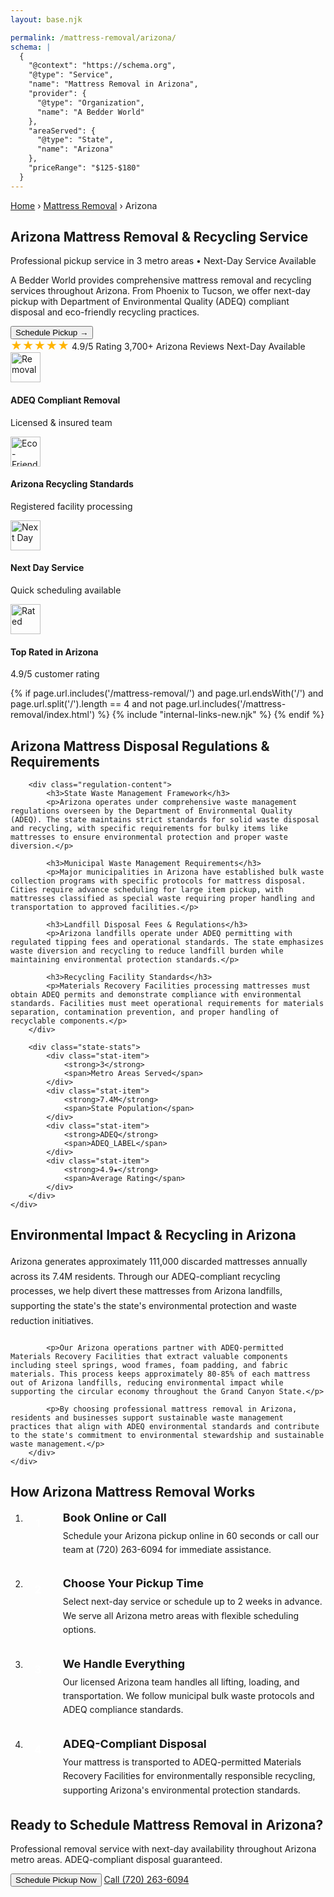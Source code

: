 ```yaml
---
layout: base.njk

permalink: /mattress-removal/arizona/
schema: |
  {
    "@context": "https://schema.org",
    "@type": "Service",
    "name": "Mattress Removal in Arizona",
    "provider": {
      "@type": "Organization", 
      "name": "A Bedder World"
    },
    "areaServed": {
      "@type": "State",
      "name": "Arizona"
    },
    "priceRange": "$125-$180"
  }
---
```


<!-- Breadcrumbs -->
<div class="breadcrumbs">
    <div class="container">
        <a href="/">Home</a>
        <span>›</span>
        <a href="/mattress-removal/">Mattress Removal</a>
        <span>›</span>
        <span>Arizona</span>
    </div>
</div>

<!-- Hero Section -->
<section class="hero hero-with-image" style="background-image: url('/images/lifestyle/mattress-removal-4.png')">
    <div class="container">
        <div class="hero-content">
            <h1 class="hero-title">Arizona Mattress Removal & Recycling Service</h1>
            <p class="hero-subtitle">Professional pickup service in 3 metro areas • Next-Day Service Available</p>
            <p class="hero-description">
                A Bedder World provides comprehensive mattress removal and recycling services throughout Arizona. 
                From Phoenix to Tucson, we offer next-day pickup with Department of Environmental Quality 
                (ADEQ) compliant disposal and eco-friendly recycling practices.
            </p>
            <div class="hero-actions">
                <button type="button" class="btn btn-primary btn-xl zenbooker-inline-button" onclick="Zenbooker.showPopupWidget('https://widget.zenbooker.com/book/1607719749466x229623059118359230?embed=true');return false;">
                    Schedule Pickup →
                </button>
            </div>
            <div class="hero-trust">
                <span class="trust-item">
                    <span style="color: #ffb400; font-size: 18px;">★★★★★</span> 4.9/5 Rating
                </span>
                <span class="trust-item">
                    3,700+ Arizona Reviews
                </span>
                <span class="trust-item">
                    Next-Day Available
                </span>
            </div>
        </div>
    </div>
</section>

<!-- Service Icons Bar -->
<section class="service-icons-bar">
    <div class="container">
        <div class="service-icons-grid">
            <div class="service-icon-item">
                <img src="/images/icons/removal-icon.png" alt="Removal" width="48" height="48" loading="lazy">
                <h4>ADEQ Compliant Removal</h4>
                <p>Licensed & insured team</p>
            </div>
            <div class="service-icon-item">
                <img src="/images/icons/recycle-mattress-icon-2.png" alt="Eco-Friendly" width="48" height="48" loading="lazy">
                <h4>Arizona Recycling Standards</h4>
                <p>Registered facility processing</p>
            </div>
            <div class="service-icon-item">
                <img src="/images/icons/trusted-service-icon.png" alt="Next Day" width="48" height="48" loading="lazy">
                <h4>Next Day Service</h4>
                <p>Quick scheduling available</p>
            </div>
            <div class="service-icon-item">
                <img src="/images/icons/5-star-rating-icon.png" alt="Rated" width="48" height="48" loading="lazy">
                <h4>Top Rated in Arizona</h4>
                <p>4.9/5 customer rating</p>
            </div>
        </div>
    </div>
</section>

{% if page.url.includes('/mattress-removal/') and page.url.endsWith('/') and page.url.split('/').length == 4 and not page.url.includes('/mattress-removal/index.html') %}
{% include "internal-links-new.njk" %}
{% endif %}

<!-- Arizona Regulations -->
<section class="section" style="background-color: var(--gray-50);">
    <div class="container">
        <h2>Arizona Mattress Disposal Regulations & Requirements</h2>
        
        <div class="regulation-content">
            <h3>State Waste Management Framework</h3>
            <p>Arizona operates under comprehensive waste management regulations overseen by the Department of Environmental Quality (ADEQ). The state maintains strict standards for solid waste disposal and recycling, with specific requirements for bulky items like mattresses to ensure environmental protection and proper waste diversion.</p>
            
            <h3>Municipal Waste Management Requirements</h3>
            <p>Major municipalities in Arizona have established bulk waste collection programs with specific protocols for mattress disposal. Cities require advance scheduling for large item pickup, with mattresses classified as special waste requiring proper handling and transportation to approved facilities.</p>
            
            <h3>Landfill Disposal Fees & Regulations</h3>
            <p>Arizona landfills operate under ADEQ permitting with regulated tipping fees and operational standards. The state emphasizes waste diversion and recycling to reduce landfill burden while maintaining environmental protection standards.</p>
            
            <h3>Recycling Facility Standards</h3>
            <p>Materials Recovery Facilities processing mattresses must obtain ADEQ permits and demonstrate compliance with environmental standards. Facilities must meet operational requirements for materials separation, contamination prevention, and proper handling of recyclable components.</p>
        </div>
        
        <div class="state-stats">
            <div class="stat-item">
                <strong>3</strong>
                <span>Metro Areas Served</span>
            </div>
            <div class="stat-item">
                <strong>7.4M</strong>
                <span>State Population</span>
            </div>
            <div class="stat-item">
                <strong>ADEQ</strong>
                <span>ADEQ_LABEL</span>
            </div>
            <div class="stat-item">
                <strong>4.9★</strong>
                <span>Average Rating</span>
            </div>
        </div>
    </div>
</section>

<!-- Environmental Impact -->
<section class="section">
    <div class="container">
        <h2>Environmental Impact & Recycling in Arizona</h2>
        <div class="environmental-content">
            <p>Arizona generates approximately 111,000 discarded mattresses annually across its 7.4M residents. Through our ADEQ-compliant recycling processes, we help divert these mattresses from Arizona landfills, supporting the state's the state's environmental protection and waste reduction initiatives.</p>
            
            <p>Our Arizona operations partner with ADEQ-permitted Materials Recovery Facilities that extract valuable components including steel springs, wood frames, foam padding, and fabric materials. This process keeps approximately 80-85% of each mattress out of Arizona landfills, reducing environmental impact while supporting the circular economy throughout the Grand Canyon State.</p>
            
            <p>By choosing professional mattress removal in Arizona, residents and businesses support sustainable waste management practices that align with ADEQ environmental standards and contribute to the state's commitment to environmental stewardship and sustainable waste management.</p>
        </div>
    </div>
</section>

<!-- PRICING SECTION REMOVED
<section class="section" style="background-color: var(--gray-50);">
    <div class="container">
        <h2>Transparent Pricing Throughout Arizona</h2>
        <p class="pricing-subtitle">No hidden fees. No surprises. 100% upfront pricing across all Arizona metro areas.</p>
        
        <div class="transparent-pricing-grid">
            <div class="transparent-pricing-card">
                <h3 class="pricing-card-title">1st Piece</h3>
                <div class="pricing-card-price">$125</div>
                <div class="pricing-card-subtitle">Single mattress (any size)</div>
                <ul class="pricing-card-features">
                    <li>✓ Twin to California King</li>
                    <li>✓ Memory foam or spring</li>
                    <li>✓ Curbside or in-home pickup</li>
                    <li>✓ ADEQ-compliant disposal</li>
                    <li>✓ Next-day service available</li>
                </ul>
            </div>
            
            <div class="transparent-pricing-card pricing-featured">
                <div class="popular-badge">MOST POPULAR</div>
                <h3 class="pricing-card-title">2 Pieces</h3>
                <div class="pricing-card-price">$155</div>
                <div class="pricing-card-subtitle">Mattress + Box Spring</div>
                <ul class="pricing-card-features">
                    <li>✓ Complete bed set removal</li>
                    <li>✓ Any mattress size</li>
                    <li>✓ Box spring or foundation</li>
                    <li>✓ Arizona compliant preparation</li>
                    <li>✓ Next-day service available</li>
                </ul>
            </div>
            
            <div class="transparent-pricing-card">
                <h3 class="pricing-card-title">3 Pieces</h3>
                <div class="pricing-card-price">$180</div>
                <div class="pricing-card-subtitle">Mattress + Box Spring + Frame</div>
                <ul class="pricing-card-features">
                    <li>✓ Full bedroom set</li>
                    <li>✓ Includes bed frame</li>
                    <li>✓ Metal or wood frames</li>
                    <li>✓ Complete disassembly</li>
                    <li>✓ Next-day service available</li>
                </ul>
            </div>
        </div>
        
        <div class="pricing-cta">
            <button class="btn btn-primary btn-lg zenbooker-inline-button" onclick="Zenbooker.showPopupWidget('https://widget.zenbooker.com/book/1607719749466x229623059118359230?embed=true');return false;">
                Book Online Now →
            </button>
        </div>
        
        <p class="pricing-bottom-note">
            All prices include pickup, transportation, and eco-friendly disposal with ADEQ regulation compliance. Additional charges may apply for stairs ($10/flight) or long carry distances over 75 feet.
        </p>
    </div>
</section>
END PRICING SECTION REMOVED -->

<!-- How It Works -->
<section class="section">
    <div class="container">
        <h2>How Arizona Mattress Removal Works</h2>
        <ol class="how-it-works-list">
            <li>
                <strong>Book Online or Call</strong>
                <p>Schedule your Arizona pickup online in 60 seconds or call our team at (720) 263-6094 for immediate assistance.</p>
            </li>
            <li>
                <strong>Choose Your Pickup Time</strong>
                <p>Select next-day service or schedule up to 2 weeks in advance. We serve all Arizona metro areas with flexible scheduling options.</p>
            </li>
            <li>
                <strong>We Handle Everything</strong>
                <p>Our licensed Arizona team handles all lifting, loading, and transportation. We follow municipal bulk waste protocols and ADEQ compliance standards.</p>
            </li>
            <li>
                <strong>ADEQ-Compliant Disposal</strong>
                <p>Your mattress is transported to ADEQ-permitted Materials Recovery Facilities for environmentally responsible recycling, supporting Arizona's environmental protection standards.</p>
            </li>
        </ol>
    </div>
</section>

<!-- Final CTA -->
<section class="final-cta">
    <div class="container">
        <div class="cta-content">
            <h2>Ready to Schedule Mattress Removal in Arizona?</h2>
            <p>Professional removal service with next-day availability throughout Arizona metro areas. ADEQ-compliant disposal guaranteed.</p>
            <div class="cta-actions">
                <button class="btn btn-primary btn-lg zenbooker-inline-button" onclick="Zenbooker.showPopupWidget('https://widget.zenbooker.com/book/1607719749466x229623059118359230?embed=true');return false;">
                    Schedule Pickup Now
                </button>
                <a href="tel:7202636094" class="btn btn-secondary btn-lg">
                    Call (720) 263-6094
                </a>
            </div>
        </div>
    </div>
</section>

<style>
.state-stats {
    display: flex;
    justify-content: center;
    gap: 48px;
    margin-top: 48px;
    flex-wrap: wrap;
}

.stat-item {
    text-align: center;
    display: flex;
    flex-direction: column;
}

.stat-item strong {
    font-size: 2.25rem;
    color: var(--primary-green);
    font-weight: 800;
    line-height: 1;
}

.stat-item span {
    color: var(--gray-600);
    font-size: 0.875rem;
    text-transform: uppercase;
    letter-spacing: 0.05em;
    margin-top: 8px;
}

.regulation-content {
    max-width: 800px;
    margin: 0 auto 48px;
}

.regulation-content h3 {
    color: var(--gray-900);
    margin-top: 32px;
    margin-bottom: 16px;
    font-size: 1.25rem;
}

.regulation-content h3:first-child {
    margin-top: 0;
}

.environmental-content {
    max-width: 800px;
    margin: 0 auto;
}

.environmental-content p {
    margin-bottom: 24px;
    line-height: 1.7;
}

/* PRICING CSS REMOVED - classes: transparent-pricing-grid, transparent-pricing-card, pricing-featured, popular-badge, pricing-card-title, pricing-card-price, pricing-card-subtitle, pricing-card-features, pricing-cta, pricing-bottom-note */

.how-it-works-list {
    max-width: 700px;
    margin: 0 auto;
    counter-reset: step-counter;
}

.how-it-works-list li {
    margin-bottom: 32px;
    position: relative;
    padding-left: 60px;
    counter-increment: step-counter;
}

.how-it-works-list li:before {
    content: counter(step-counter);
    position: absolute;
    left: 0;
    top: 0;
    width: 40px;
    height: 40px;
    background: var(--primary-green);
    color: white;
    border-radius: 50%;
    display: flex;
    align-items: center;
    justify-content: center;
    font-weight: 700;
    font-size: 1.125rem;
}

.how-it-works-list strong {
    display: block;
    color: var(--gray-900);
    font-size: 1.125rem;
    margin-bottom: 8px;
}

.how-it-works-list p {
    color: var(--gray-700);
    line-height: 1.6;
    margin: 0;
}
</style>